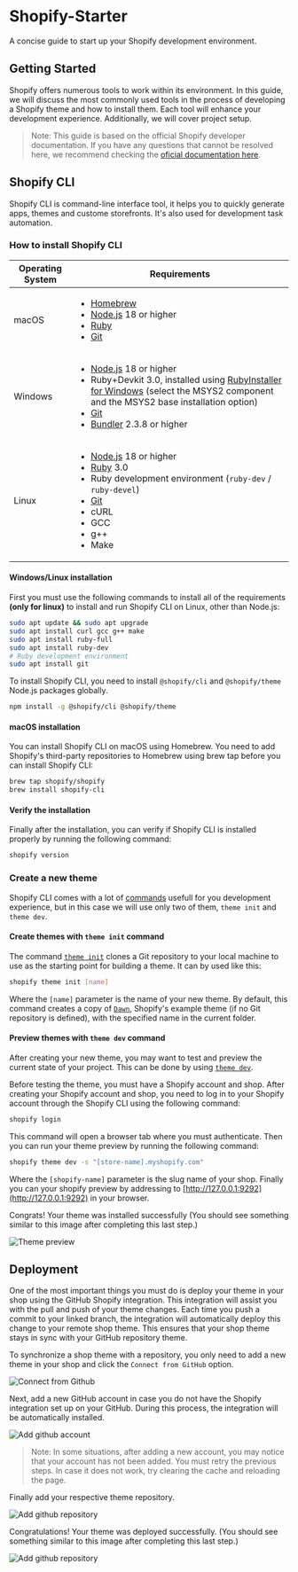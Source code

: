 # Shopify-Starter
A concise guide to start up your Shopify development environment.

## Getting Started

Shopify offers numerous tools to work within its environment. In this guide, we will discuss the most commonly used tools in the process of developing a Shopify theme and how to install them. Each tool will enhance your development experience. Additionally, we will cover project setup.

> Note: This guide is based on the official Shopify developer documentation. If you have any questions that cannot be resolved here, we recommend checking the [oficial documentation here](https://shopify.dev/docs/themes/tools).

## Shopify CLI

Shopify CLI is command-line interface tool, it helps you to quickly generate apps, themes and custome storefronts. It's also used for development task automation.

### How to install Shopify CLI

| Operating System | Requirements |
| --- | --- |
| macOS | <ul><li><a href="https://brew.sh/">Homebrew</a></li><li><a href="https://nodejs.org/en/download/">Node.js</a> 18 or higher</li><li><a href="https://www.ruby-lang.org/en/">Ruby</a></li><li><a href="https://git-scm.com/downloads">Git</a></li></ul> |
| Windows | <ul><li><a href="https://nodejs.org/en/download/">Node.js</a> 18 or higher</li><li>Ruby+Devkit 3.0, installed using <a href="https://rubyinstaller.org/downloads/">RubyInstaller for Windows</a> (select the MSYS2 component and the MSYS2 base installation option)</li><li><a href="https://git-scm.com/downloads">Git</a></li><li><a href="https://bundler.io/">Bundler</a> 2.3.8 or higher</li></ul> |
| Linux | <ul><li><a href="https://nodejs.org/en/download/">Node.js</a> 18 or higher</li><li><a href="https://www.ruby-lang.org/en/">Ruby</a> 3.0</li><li>Ruby development environment (`ruby-dev` / `ruby-devel`)</li><li><a href="https://git-scm.com/downloads">Git</a></li><li>cURL</li><li>GCC</li><li>g++</li><li>Make</li></ul> |

#### Windows/Linux installation
First you must use the following commands to install all of the requirements **(only for linux)** to install and run Shopify CLI on Linux, other than Node.js:

```bash
sudo apt update && sudo apt upgrade
sudo apt install curl gcc g++ make
sudo apt install ruby-full
sudo apt install ruby-dev
# Ruby development environment
sudo apt install git
```

To install Shopify CLI, you need to install `@shopify/cli` and `@shopify/theme` Node.js packages globally. 
```bash
npm install -g @shopify/cli @shopify/theme
```

#### macOS installation
You can install Shopify CLI on macOS using Homebrew. You need to add Shopify's third-party repositories to Homebrew using brew tap before you can install Shopify CLI:
```bash
brew tap shopify/shopify
brew install shopify-cli
```

#### Verify the installation
Finally after the installation, you can verify if Shopify CLI is installed properly by running the following command:

```bash
shopify version
```

### Create a new theme

Shopify CLI comes with a lot of [commands](https://shopify.dev/docs/themes/tools/cli/commands#command-overview) usefull for you development experience, but in this case we will use only two of them, `theme init` and `theme dev`.

#### Create themes with `theme init` command
The command [`theme init`](https://shopify.dev/docs/themes/tools/cli/commands#init) clones a Git repository to your local machine to use as the starting point for building a theme. It can by used like this:

```bash
shopify theme init [name]
```

Where the `[name]` parameter is the name of your new theme. By default, this command creates a copy of [`Dawn`](https://github.com/Shopify/dawn), Shopify's example theme (if no Git repository is defined), with the specified name in the current folder.

#### Preview themes with `theme dev` command
After creating your new theme, you may want to test and preview the current state of your project. This can be done by using [`theme dev`](https://shopify.dev/docs/themes/tools/cli/commands#dev).

Before testing the theme, you must have a Shopify account and shop. After creating your Shopify account and shop, you need to log in to your Shopify account through the Shopify CLI using the following command:

```bash
shopify login
```

This command will open a browser tab where you must authenticate. Then you can run your theme preview by running the following command:

```bash
shopify theme dev -s "[store-name].myshopify.com"
```

Where the `[shopify-name]` parameter is the slug name of your shop. Finally you can your shopify preview by addressing to [http://127.0.0.1:9292](http://127.0.0.1:9292) in your browser.

Congrats! Your theme was installed successfully (You should see something similar to this image after completing this last step.)

![Theme preview](/imgs/preview.png)


## Deployment

One of the most important things you must do is deploy your theme in your shop using the GitHub Shopify integration. This integration will assist you with the pull and push of your theme changes. Each time you push a commit to your linked branch, the integration will automatically deploy this change to your remote shop theme. This ensures that your shop theme stays in sync with your GitHub repository theme.

To synchronize a shop theme with a repository, you only need to add a new theme in your shop and click the `Connect from GitHub` option.

![Connect from Github](/imgs/connect-from-github.png)

Next, add a new GitHub account in case you do not have the Shopify integration set up on your GitHub. During this process, the integration will be automatically installed.

![Add github account](/imgs/add-account.png)

> Note: In some situations, after adding a new account, you may notice that your account has not been added. You must retry the previous steps. In case it does not work, try clearing the cache and reloading the page.

Finally add your respective theme repository.

![Add github repository](/imgs/add-repository.png)


Congratulations! Your theme was deployed successfully. (You should see something similar to this image after completing this last step.)

![Add github repository](/imgs/theme-connected.png)